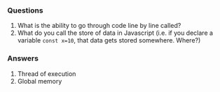 ### Questions
1. What is the ability to go through code line by line called?
2. What do you call the store of data in Javascript (i.e. if you declare a variable `const x=10`, that data gets stored somewhere. Where?)


### Answers
1. Thread of execution
2. Global memory






